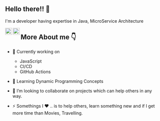 ## Hello there!! 👋 

I'm a developer having expertise in Java, MicroService Architecture


<a href="https://twitter.com/agarwal_aries">
  <img align="left" alt="Akhilesh's Twitter" width="22px" src="https://cdn.jsdelivr.net/npm/simple-icons@v3/icons/twitter.svg" />
</a>
<a href="https://www.linkedin.com/in/akhilesh-agarwal-03435635/">
  <img align="left" alt="Akhilesh's Linkdein" width="22px" src="https://cdn.jsdelivr.net/npm/simple-icons@v3/icons/linkedin.svg" />
</a>


## More About me 👇

- 🔭 Currently working on 
  - JavaScript
  - CI/CD
  - GitHub Actions
  
- 🌱 Learning Dynamic Programming Concepts

- 👯 I’m looking to collaborate on projects which can help others in any way.

- ⚡ Somethings I :heart: .. is to help others, learn something new and if I get more time than Movies, Travelling.

